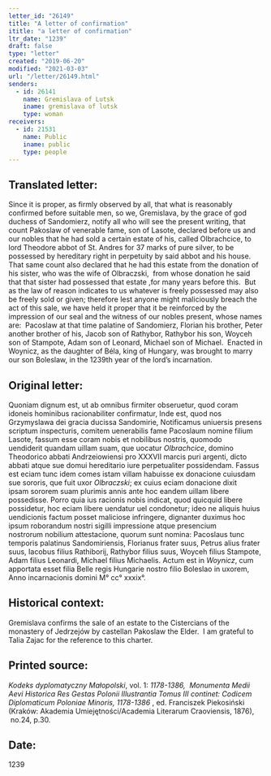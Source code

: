 ```yaml
---
letter_id: "26149"
title: "A letter of confirmation"
ititle: "a letter of confirmation"
ltr_date: "1239"
draft: false
type: "letter"
created: "2019-06-20"
modified: "2021-03-03"
url: "/letter/26149.html"
senders:
  - id: 26141
    name: Gremislava of Lutsk
    iname: gremislava of lutsk
    type: woman
receivers:
  - id: 21531
    name: Public
    iname: public
    type: people
---
```

<h2> Translated letter:</h2><p>Since it is proper, as firmly observed by all, that what is reasonably confirmed before suitable men, so we, Gremislava, by the grace of god duchess of Sandomierz, notify all who will see the present writing, that count Pakoslaw of venerable fame, son of Lasote, declared before us and our nobles that he had sold a certain estate of his, called Olbrachcice, to lord Theodore abbot of St. Andres for 37 marks of pure silver, to be possessed by hereditary right in perpetuity by said abbot and his house.&nbsp; That same count also declared that he had this estate from the donation of his sister, who was the wife of Olbraczski,&nbsp; from whose donation he said that that sister had possessed that estate ,for many years before this.&nbsp; But as the law of reason indicates to us whatever is freely possessed may also be freely sold or given; therefore lest anyone might maliciously breach the act of this sale, we have held it proper that it be reinforced by the impression of our seal and the witness of our nobles present, whose names are:&nbsp; Pacoslaw at that time palatine of Sandomierz, Florian his brother, Peter another brother of his, Jacob son of Rathybor, Rathybor his son, Woyceh son of Stampote, Adam son of Leonard, Michael son of Michael.&nbsp; Enacted in Woynicz, as the daughter of&nbsp;Béla,&nbsp;king of Hungary, was brought to marry our son Boleslaw, in the 1239th year of the lord’s incarnation.</p><h2 class="mt-4"> Original letter:</h2><p>Quoniam dignum est, ut ab omnibus firmiter obseruetur, quod coram idoneis hominibus&nbsp;racionabiliter confirmatur, Inde est, quod nos Grzymyslawa dei gracia ducissa Sandomirie,&nbsp;Notificamus uniuersis presens scriptum inspecturis, comitem uenerabilis fame Pacoslaum&nbsp;nomine filium Lasote, fassum esse coram nobis et nobilibus nostris, quomodo uendiderit&nbsp;quandam uillam suam, que uocatur <i>Olbrachcice</i>, domino Theodorico abbati Andrzeiowiensi&nbsp;pro XXXVII marcis puri argenti, dicto abbati atque sue domui hereditario iure perpetualiter&nbsp;possidendam. Fassus est eciam tunc idem comes istam villam habuisse ex donacione&nbsp;cuiusdam sue sororis, que fuit uxor <i>Olbraczski</i>; ex cuius eciam donacione dixit ipsam&nbsp;sororem suam plurimis annis ante hoc eandem uillam libere possedisse. Porro quia ius&nbsp;racionis nobis indicat, quod quicquid libere possidetur, hoc eciam libere uendatur uel&nbsp;condonetur; ideo ne aliquis huius uendicionis factum posset maliciose infringere, dignanter&nbsp;duximus hoc ipsum roborandum nostri sigilli impressione atque presencium nostrorum&nbsp;nobilium attestacione, quorum sunt nomina: Pacoslaus tunc temporis palatinus&nbsp;Sandomiriensis, Florianus frater suus, Petrus alius frater suus, Iacobus filius Rathiborij,&nbsp;Rathybor filius suus, Woyceh filius Stampote, Adam filius Leonardi, Michael filius&nbsp;Michaelis. Actum est in <i>Woynicz</i>, cum apportata esset filia Belle regis Hungarie nostro filio&nbsp;Boleslao in uxorem, Anno incarnacionis domini M° cc° xxxix°.</p><h2 class="mt-4"> Historical context:</h2><p>Gremislava confirms the sale of an estate to the Cistercians&nbsp;of the monastery of Jedrzejów by castellan Pakoslaw the Elder.&nbsp;&nbsp;I am grateful to Talia Zajac for the reference to this charter.</p><h2 class="mt-4"> Printed source:</h2><p><i><span>Kodeks dyplomatyczny Małopolski</span></i><span>, vol. 1: <i>1178-1386, </i>&nbsp;<i>Monumenta Medii Aevi Historica Res Gestas Polonii Illustrantia Tomus III continet: Codicem Diplomaticum Poloniae Minoris, 1178-1386</i> , ed. Franciszek Piekosiński (Kraków: Akademia Umiejętności/Academia Literarum Craoviensis, 1876), &nbsp;no.24, p.30.&nbsp;&nbsp;</span></p><h2 class="mt-4"> Date:</h2>1239